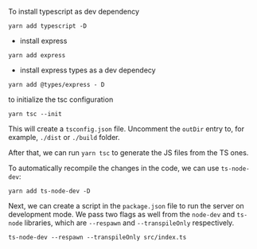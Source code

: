 

To install typescript as dev dependency
```
yarn add typescript -D
```
- install express
```
yarn add express
```
- install express types as a dev dependecy
```
yarn add @types/express - D
```

to initialize the tsc configuration
```
yarn tsc --init
```
This will create a `tsconfig.json` file. Uncomment the `outDir` entry to, for example, `./dist` or `./build` folder.

After that, we can run `yarn tsc` to generate the JS files from the TS ones.

To automatically recompile the changes in the code, we can use `ts-node-dev`:
```
yarn add ts-node-dev -D
```
Next, we can create a script in the `package.json` file to run the server on development mode. We pass two flags as well
from the `node-dev` and `ts-node` libraries, which are `--respawn` and `--transpileOnly` respectively.
```
ts-node-dev --respawn --transpileOnly src/index.ts
```

